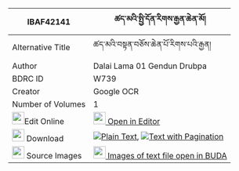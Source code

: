 |IBAF42141|ཚད་མའི་སྤྱི་དོན་རིགས་རྒྱན་ཆེན་མོ། 
| --- | --- 
|Alternative Title |ཚད་མའི་བསྟན་བཅོས་ཆེན་པོ་རིགས་པའི་རྒྱན།
|Author| Dalai Lama 01 Gendun Drubpa
|BDRC ID | W739
|Creator | Google OCR
|Number of Volumes| 1
|<img width="25" src="https://img.icons8.com/color/25/000000/edit-property.png">Edit Online| [<img width="25" src="https://avatars.githubusercontent.com/u/45091458?s=200&v=4"> Open in Editor](http://editor.openpecha.org/IBAF42141)
|<img width="25" src="https://img.icons8.com/fluent/48/000000/download-2.png"/>  Download | [![](https://img.icons8.com/color/20/000000/txt.png)Plain Text](https://github.com/Openpecha/IBAF42141/releases/download/v1/tsema_i_chidon_rik_gyen_chen_m_plain_IBAF42141.zip), [![](https://img.icons8.com/color/20/000000/txt.png)Text with Pagination](https://github.com/Openpecha/IBAF42141/releases/download/v1/tsema_i_chidon_rik_gyen_chen_m_pages_IBAF42141.zip)
|<img width="25" src="https://img.icons8.com/plasticine/100/000000/pictures-folder.png"/>  Source Images | [<img width="25" src="https://library.bdrc.io/icons/BUDA-small.svg"> Images of text file open in BUDA](https://library.bdrc.io/show/bdr:W739)